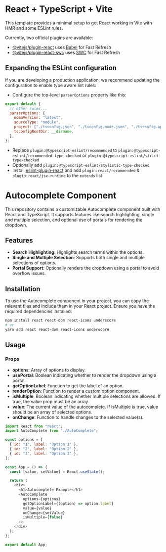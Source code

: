 # React + TypeScript + Vite

This template provides a minimal setup to get React working in Vite with HMR and some ESLint rules.

Currently, two official plugins are available:

- [@vitejs/plugin-react](https://github.com/vitejs/vite-plugin-react/blob/main/packages/plugin-react/README.md) uses [Babel](https://babeljs.io/) for Fast Refresh
- [@vitejs/plugin-react-swc](https://github.com/vitejs/vite-plugin-react-swc) uses [SWC](https://swc.rs/) for Fast Refresh

## Expanding the ESLint configuration

If you are developing a production application, we recommend updating the configuration to enable type aware lint rules:

- Configure the top-level `parserOptions` property like this:

```js
export default {
  // other rules...
  parserOptions: {
    ecmaVersion: "latest",
    sourceType: "module",
    project: ["./tsconfig.json", "./tsconfig.node.json", "./tsconfig.app.json"],
    tsconfigRootDir: __dirname,
  },
};
```

- Replace `plugin:@typescript-eslint/recommended` to `plugin:@typescript-eslint/recommended-type-checked` or `plugin:@typescript-eslint/strict-type-checked`
- Optionally add `plugin:@typescript-eslint/stylistic-type-checked`
- Install [eslint-plugin-react](https://github.com/jsx-eslint/eslint-plugin-react) and add `plugin:react/recommended` & `plugin:react/jsx-runtime` to the `extends` list

# Autocomplete Component

This repository contains a customizable Autocomplete component built with React and TypeScript. It supports features like search highlighting, single and multiple selection, and optional use of portals for rendering the dropdown.

## Features

- **Search Highlighting**: Highlights search terms within the options.
- **Single and Multiple Selection**: Supports both single and multiple selections of options.
- **Portal Support**: Optionally renders the dropdown using a portal to avoid overflow issues.

## Installation

To use the Autocomplete component in your project, you can copy the relevant files and include them in your React project. Ensure you have the required dependencies installed:

```bash
npm install react react-dom react-icons underscore
# or
yarn add react react-dom react-icons underscore
```

## Usage

### Props

- **options**: Array of options to display.
- **usePortal**: Boolean indicating whether to render the dropdown using a portal.
- **getOptionLabel**: Function to get the label of an option.
- **renderOption**: Function to render a custom option component.
- **isMultiple**: Boolean indicating whether multiple selections are allowed. If true, the value prop must be an array
- **value**: The current value of the autocomplete. If isMultiple is true, value should be an array of selected options.
- **onChange**: Function to handle changes to the selected value(s).

```javascript
import React from "react";
import AutoComplete from "./AutoComplete";

const options = [
  { id: "1", label: "Option 1" },
  { id: "2", label: "Option 2" },
  { id: "3", label: "Option 3" },
];

const App = () => {
  const [value, setValue] = React.useState();

  return (
    <div>
      <h1>Autocomplete Example</h1>
      <AutoComplete
        options={options}
        getOptionLabel={(option) => option.label}
        value={value}
        onChange={setValue}
        isMultiple={false}
      />
    </div>
  );
};

export default App;
```
